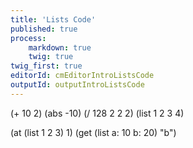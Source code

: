 ```yaml
---
title: 'Lists Code'
published: true
process:
    markdown: true
    twig: true
twig_first: true
editorId: cmEditorIntroListsCode
outputId: outputIntroListsCode
---
```

(+ 10 2)
(abs -10)
(/ 128 2 2 2)
(list 1 2 3 4)

(at (list 1 2 3) 1)
(get (list a: 10 b: 20) "b")